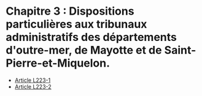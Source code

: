 # Chapitre 3 : Dispositions particulières aux tribunaux administratifs des départements d'outre-mer, de Mayotte et de Saint-Pierre-et-Miquelon.

- [Article L223-1](article-l223-1.md)
- [Article L223-2](article-l223-2.md)
